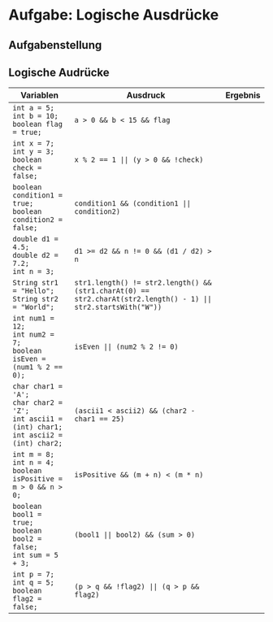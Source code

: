 # Aufgabe: Logische Ausdrücke

## Aufgabenstellung

## Logische Audrücke

| Variablen  | Ausdruck                                       | Ergebnis |
|------------|------------------------------------------------|----------|
| `int a = 5;`<br>`int b = 10;`<br>`boolean flag = true;` | `a > 0 && b < 15 && flag` |      |
| `int x = 7;`<br>`int y = 3;`<br>`boolean check = false;` | `x % 2 == 1 \|\| (y > 0 && !check)` |     |
| `boolean condition1 = true;`<br>`boolean condition2 = false;` | `condition1 && (condition1 \|\| condition2)` |  |
| `double d1 = 4.5;`<br>`double d2 = 7.2;`<br>`int n = 3;` | `d1 >= d2 && n != 0 && (d1 / d2) > n` |  |
| `String str1 = "Hello";`<br>`String str2 = "World";` | `str1.length() != str2.length() && (str1.charAt(0) == str2.charAt(str2.length() - 1) \|\| str2.startsWith("W"))` |  |
| `int num1 = 12;`<br>`int num2 = 7;`<br>`boolean isEven = (num1 % 2 == 0);` | `isEven \|\| (num2 % 2 != 0)` |  |
| `char char1 = 'A';`<br>`char char2 = 'Z';`<br>`int ascii1 = (int) char1;`<br>`int ascii2 = (int) char2;` | `(ascii1 < ascii2) && (char2 - char1 == 25)` |  |
| `int m = 8;`<br>`int n = 4;`<br>`boolean isPositive = m > 0 && n > 0;` | `isPositive && (m + n) < (m * n)` |  |
| `boolean bool1 = true;`<br>`boolean bool2 = false;`<br>`int sum = 5 + 3;` | `(bool1 \|\| bool2) && (sum > 0)` |  |
| `int p = 7;`<br>`int q = 5;`<br>`boolean flag2 = false;` | `(p > q && !flag2) \|\| (q > p && flag2)` |  |